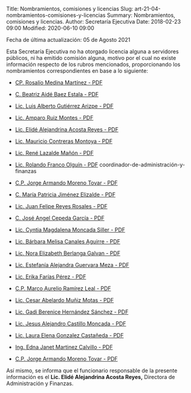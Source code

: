 Title: Nombramientos, comisiones y licencias
Slug: art-21-04-nombramientos-comisiones-y-licencias
Summary: Nombramientos, comisiones y licencias.
Author: Secretaría Ejecutiva
Date: 2018-02-23 09:00
Modified: 2020-06-10 09:00


Fecha de última actualización: 05 de Agosto 2021

Esta Secretaría Ejecutiva no ha otorgado licencia alguna a servidores públicos, ni ha emitido comisión alguna, motivo por el cual no existe información respecto de los rubros mencionados, proporcionando los nombramientos correspondientes en base a lo siguiente:


* [CP. Rosalío Medina Martínez - PDF](NOMBRAMIENTO-CPROSALIOMEDINAMARTINEZ.pdf)
* [C. Beatriz Aidé Baez Estala - PDF](nombramiento-organo-control-interno.pdf)
* [Lic. Luis Alberto Gutiérrez Arizpe - PDF](nombramiento-diagnostico-y-politicas-publicas.pdf)
* [Lic. Amparo Ruiz Montes - PDF](nombramiento-vinculacion-interinstitucional.pdf)
* [Lic. Elidé Alejandrina Acosta Reyes - PDF](nombramiento-administracion-y-finanzas.pdf)
* [Lic. Mauricio Contreras Montoya - PDF](nombramiento-asuntos-juridicos.pdf)
* [Lic. René Lazalde Mañón - PDF](nombramiento-sistemas-de-informacion.pdf)
* [Lic. Rolando Franco Olguín - PDF](ROLANDO-FRANCO-OLGUIN.pdf)
coordinador-de-administración-y-finanzas
* [C.P. Jorge Armando Moreno Tovar - PDF](coordinador-de-administración-y-finanzas.pdf)
* [C. María Patricia Jiménez Elizalde - PDF](aux-de-adquisiciones-y-patrmonio.pdf)
* [Lic. Juan Felipe Reyes Rosales - PDF](Auxiliar-de-Contabilidad.pdf)
* [C. José Angel Cepeda García - PDF](Auxiliar-Adquisiciones-y-Patrimonio.pdf)
* [Lic. Cyntia Magdalena Moncada Siller - PDF](Coordinadora-Unidad-Comunicacion-Social.pdf)
* [Lic. Bárbara Melisa Canales Aguirre - PDF](Jefa-Administracion.pdf)
* [Lic. Nora Elizabeth Berlanga Galvan - PDF](Jefa-Diagnostico-Politicas-Publicas.pdf)
* [Lic. Estefanía Alejandra Guervara Meza - PDF](Jefa-Vinculacion-Interinstitucional.pdf)
* [Lic. Erika Farías Pérez - PDF](Jefe-de-Datos.pdf)
* [C.P. Marco Aurelio Ramírez Leal - PDF](Jefe-Capital-Humano.pdf)
* [Lic. Cesar Abelardo Muñiz Motas - PDF](Jefe-Unidad-Sistemas-Informacion.pdf)
* [Lic. Gadi Berenice Hernández Sánchez - PDF](Recepcionista.pdf)
* [Lic. Jesus Alejandro Castillo Moncada - PDF](Subdirector-Adquisiciones-Patrimonio.pdf)
* [Lic. Laura Elena Gonzalez Castañeda - PDF](Subdirectora-Procesos-Normativos.pdf)
* [Ing. Edna Janet Martinez Calvillo - PDF](Subdirectora-Sistemas.pdf)

* [C.P. Jorge Armando Moreno Tovar - PDF](coordinador-de-administración-y-finanzas.pdf)

Así mismo, se informa que el funcionario responsable de la presente información es el **Lic. Elidé Alejandrina Acosta Reyes,** Directora de Administración y Finanzas.
